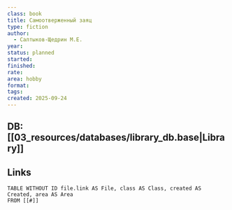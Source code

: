 ```yaml
---
class: book
title: Самоотверженный заяц
type: fiction
author:
  - Салтыков-Щедрин М.Е.
year:
status: planned
started:
finished:
rate:
area: hobby
format:
tags:
created: 2025-09-24
---
```

## DB: [[03_resources/databases/library_db.base|Library]]

## Links

```dataview
TABLE WITHOUT ID file.link AS File, class AS Class, created AS Created, area AS Area
FROM [[#]]
````
